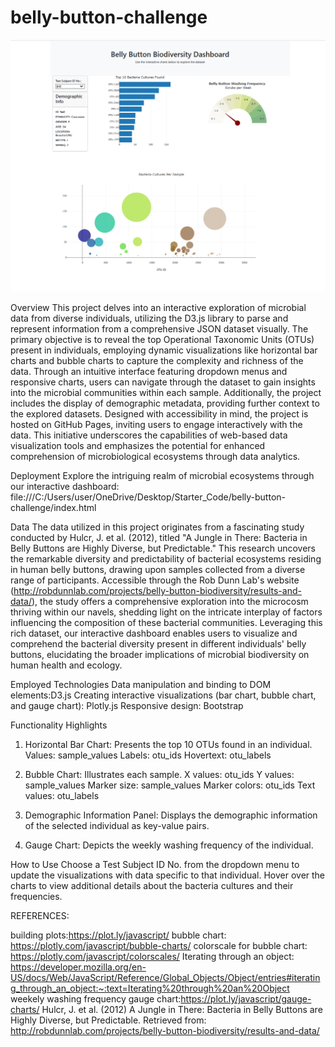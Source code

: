 # belly-button-challenge

![alt text](<Bellybutton Biodiversity.png>)

Overview
This project delves into an interactive exploration of microbial data from diverse individuals, utilizing the D3.js library to parse and represent information from a comprehensive JSON dataset visually. The primary objective is to reveal the top Operational Taxonomic Units (OTUs) present in individuals, employing dynamic visualizations like horizontal bar charts and bubble charts to capture the complexity and richness of the data. Through an intuitive interface featuring dropdown menus and responsive charts, users can navigate through the dataset to gain insights into the microbial communities within each sample. Additionally, the project includes the display of demographic metadata, providing further context to the explored datasets. Designed with accessibility in mind, the project is hosted on GitHub Pages, inviting users to engage interactively with the data. This initiative underscores the capabilities of web-based data visualization tools and emphasizes the potential for enhanced comprehension of microbiological ecosystems through data analytics.

Deployment
Explore the intriguing realm of microbial ecosystems through our interactive dashboard: file:///C:/Users/user/OneDrive/Desktop/Starter_Code/belly-button-challenge/index.html

Data
The data utilized in this project originates from a fascinating study conducted by Hulcr, J. et al. (2012), titled "A Jungle in There: Bacteria in Belly Buttons are Highly Diverse, but Predictable." This research uncovers the remarkable diversity and predictability of bacterial ecosystems residing in human belly buttons, drawing upon samples collected from a diverse range of participants. Accessible through the Rob Dunn Lab's website (http://robdunnlab.com/projects/belly-button-biodiversity/results-and-data/), the study offers a comprehensive exploration into the microcosm thriving within our navels, shedding light on the intricate interplay of factors influencing the composition of these bacterial communities. Leveraging this rich dataset, our interactive dashboard enables users to visualize and comprehend the bacterial diversity present in different individuals' belly buttons, elucidating the broader implications of microbial biodiversity on human health and ecology.

Employed Technologies
Data manipulation and binding to DOM elements:D3.js 
Creating interactive visualizations (bar chart, bubble chart, and gauge chart): Plotly.js 
Responsive design: Bootstrap

Functionality Highlights

1. Horizontal Bar Chart: Presents the top 10 OTUs found in an individual.
Values: sample_values
Labels: otu_ids
Hovertext: otu_labels

2. Bubble Chart: Illustrates each sample.
X values: otu_ids
Y values: sample_values
Marker size: sample_values
Marker colors: otu_ids
Text values: otu_labels

3. Demographic Information Panel: Displays the demographic information of the selected individual as key-value pairs.

4. Gauge Chart: Depicts the weekly washing frequency of the individual.

How to Use
Choose a Test Subject ID No. from the dropdown menu to update the visualizations with data specific to that individual.
Hover over the charts to view additional details about the bacteria cultures and their frequencies.


REFERENCES:

building plots:https://plot.ly/javascript/ 
bubble chart: https://plotly.com/javascript/bubble-charts/
colorscale for bubble chart: https://plotly.com/javascript/colorscales/
Iterating through an object: https://developer.mozilla.org/en-US/docs/Web/JavaScript/Reference/Global_Objects/Object/entries#iterating_through_an_object:~:text=Iterating%20through%20an%20Object
weekely washing frequency gauge chart:https://plot.ly/javascript/gauge-charts/
Hulcr, J. et al. (2012) A Jungle in There: Bacteria in Belly Buttons are Highly Diverse, but Predictable. Retrieved from: http://robdunnlab.com/projects/belly-button-biodiversity/results-and-data/